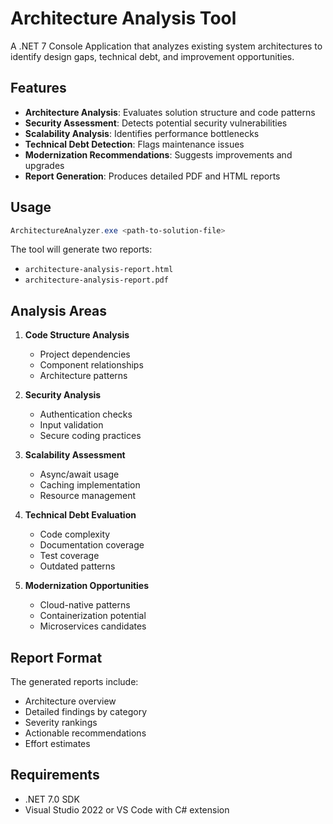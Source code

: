 # Architecture Analysis Tool

A .NET 7 Console Application that analyzes existing system architectures to identify design gaps, technical debt, and improvement opportunities.

## Features

- **Architecture Analysis**: Evaluates solution structure and code patterns
- **Security Assessment**: Detects potential security vulnerabilities
- **Scalability Analysis**: Identifies performance bottlenecks
- **Technical Debt Detection**: Flags maintenance issues
- **Modernization Recommendations**: Suggests improvements and upgrades
- **Report Generation**: Produces detailed PDF and HTML reports

## Usage

```powershell
ArchitectureAnalyzer.exe <path-to-solution-file>
```

The tool will generate two reports:
- `architecture-analysis-report.html`
- `architecture-analysis-report.pdf`

## Analysis Areas

1. **Code Structure Analysis**
   - Project dependencies
   - Component relationships
   - Architecture patterns

2. **Security Analysis**
   - Authentication checks
   - Input validation
   - Secure coding practices

3. **Scalability Assessment**
   - Async/await usage
   - Caching implementation
   - Resource management

4. **Technical Debt Evaluation**
   - Code complexity
   - Documentation coverage
   - Test coverage
   - Outdated patterns

5. **Modernization Opportunities**
   - Cloud-native patterns
   - Containerization potential
   - Microservices candidates

## Report Format

The generated reports include:
- Architecture overview
- Detailed findings by category
- Severity rankings
- Actionable recommendations
- Effort estimates

## Requirements

- .NET 7.0 SDK
- Visual Studio 2022 or VS Code with C# extension
